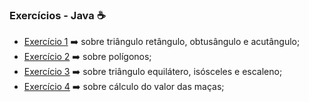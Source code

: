 ### Exercícios - Java :coffee:

* [Exercício 1](https://github.com/Feruaro/Pan-Academy-Java/blob/main/Aulas/11-10/Exerc%C3%ADcios-11-10/src/Exercicio1.java)  :arrow_right:   sobre triângulo retângulo, obtusângulo e acutângulo;
* [Exercício 2](https://github.com/Feruaro/Pan-Academy-Java/blob/main/Aulas/11-10/Exerc%C3%ADcios-11-10/src/Exercicio2.java)  :arrow_right:   sobre polígonos;
* [Exercício 3](https://github.com/Feruaro/Pan-Academy-Java/blob/main/Aulas/11-10/Exerc%C3%ADcios-11-10/src/Exerc%C3%ADcio3.java)  :arrow_right:   sobre triângulo equilátero, isósceles e escaleno;
* [Exercício 4](https://github.com/Feruaro/Pan-Academy-Java/blob/main/Aulas/11-10/Exerc%C3%ADcios-11-10/src/Exercicio4.java)  :arrow_right:   sobre cálculo do valor das maças; ​ 